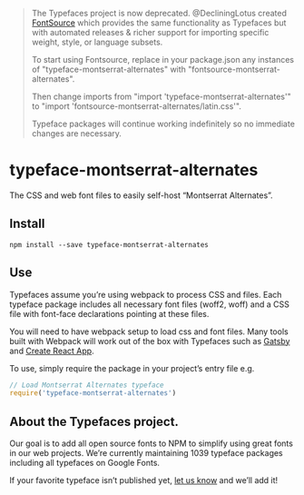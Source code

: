 >The Typefaces project is now deprecated. @DecliningLotus created
[FontSource](https://github.com/fontsource/fontsource) which provides the
same functionality as Typefaces but with automated releases & richer
support for importing specific weight, style, or language subsets.
>
>To start using Fontsource, replace in your package.json any instances of
"typeface-montserrat-alternates" with "fontsource-montserrat-alternates".
>
> Then change imports from "import 'typeface-montserrat-alternates'" to "import 'fontsource-montserrat-alternates/latin.css'".
>
>Typeface packages will continue working indefinitely so no immediate
>changes are necessary.

# typeface-montserrat-alternates

The CSS and web font files to easily self-host “Montserrat Alternates”.

## Install

`npm install --save typeface-montserrat-alternates`

## Use

Typefaces assume you’re using webpack to process CSS and files. Each typeface
package includes all necessary font files (woff2, woff) and a CSS file with
font-face declarations pointing at these files.

You will need to have webpack setup to load css and font files. Many tools built
with Webpack will work out of the box with Typefaces such as [Gatsby](https://github.com/gatsbyjs/gatsby)
and [Create React App](https://github.com/facebookincubator/create-react-app).

To use, simply require the package in your project’s entry file e.g.

```javascript
// Load Montserrat Alternates typeface
require('typeface-montserrat-alternates')
```

## About the Typefaces project.

Our goal is to add all open source fonts to NPM to simplify using great fonts in
our web projects. We’re currently maintaining 1039 typeface packages
including all typefaces on Google Fonts.

If your favorite typeface isn’t published yet, [let us know](https://github.com/KyleAMathews/typefaces)
and we’ll add it!
